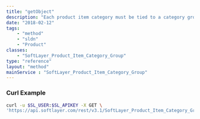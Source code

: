 ```yaml
---
title: "getObject"
description: "Each product item category must be tied to a category group. These category groups describe how a particular product item category is categorized. For example, the disk0, disk1, ... disk11 can be categorized as Server and Attached Services. There are different groups for each of this product item category depending on the function of the item product in the subject category. "
date: "2018-02-12"
tags:
    - "method"
    - "sldn"
    - "Product"
classes:
    - "SoftLayer_Product_Item_Category_Group"
type: "reference"
layout: "method"
mainService : "SoftLayer_Product_Item_Category_Group"
---
```


### Curl Example
```bash
curl -u $SL_USER:$SL_APIKEY -X GET \
'https://api.softlayer.com/rest/v3.1/SoftLayer_Product_Item_Category_Group/{SoftLayer_Product_Item_Category_GroupID}/getObject'
```

